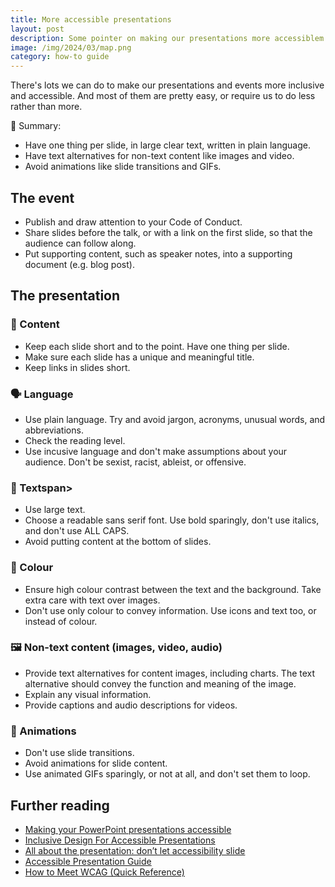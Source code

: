 ```yaml
---
title: More accessible presentations
layout: post
description: Some pointer on making our presentations more accessiblem including content, language, text, colour, images, and animations
image: /img/2024/03/map.png
category: how-to guide
---
```


There's lots we can do to make our presentations and events more inclusive and accessible. And most of them are pretty easy, or require us to do less rather than more.

<div class="boxout">
	<span aria-hidden="true">💁</span> Summary:
	<ul>
		<li>Have one thing per slide, in large clear text, written in plain language.</li>
		<li>Have text alternatives for non-text content like images and video.</li>
		<li>Avoid animations like slide transitions and GIFs.</li>
	</ul>
</div>

## The event

- Publish and draw attention to your Code of Conduct.
- Share slides before the talk, or with a link on the first slide, so that the audience can follow along.
- Put supporting content, such as speaker notes, into a supporting document (e.g. blog post).

##  The presentation

### <span aria-hidden="true">📝</span> Content

- Keep each slide short and to the point. Have one thing per slide.
- Make sure each slide has a unique and meaningful title.
- Keep links in slides short.

### <span aria-hidden="true">🗣</span> Language

- Use plain language. Try and avoid jargon, acronyms, unusual words, and abbreviations.
- Check the reading level.
- Use incusive language and don't make assumptions about your audience. Don't be sexist, racist, ableist, or offensive.

### <span aria-hidden="true">🔡</span> Textspan>

- Use large text.
- Choose a readable sans serif font. Use bold sparingly, don't use italics, and don't use ALL CAPS.
- Avoid putting content at the bottom of slides.

### <span aria-hidden="true">🎨</span> Colour

- Ensure high colour contrast between the text and the background. Take extra care with text over images.
- Don't use only colour to convey information. Use icons and text too, or instead of colour.

### <span aria-hidden="true">🖼</span> Non-text content (images, video, audio)

- Provide text alternatives for content images, including charts. The text alternative should convey the function and meaning of the image.
- Explain any visual information.
- Provide captions and audio descriptions for videos.

### <span aria-hidden="true">🔁</span> Animations

- Don't use slide transitions.
- Avoid animations for slide content.
- Use animated GIFs sparingly, or not at all, and don't set them to loop.

## Further reading

- [Making your PowerPoint presentations accessible](https://www.youtube.com/watch?v=el60p-DGtAY)
- [Inclusive Design For Accessible Presentations](https://www.smashingmagazine.com/2018/11/inclusive-design-accessible-presentations/)
- [All about the presentation: don’t let accessibility slide](https://www.tpgi.com/all-about-the-presentation-dont-let-accessibility-slide/)
- [Accessible Presentation Guide](http://www.sigaccess.org/welcome-to-sigaccess/resources/accessible-presentation-guide/)
- [How to Meet WCAG (Quick Reference)](https://www.w3.org/WAI/WCAG22/quickref/?currentsidebar=%23col_overview&technologies=smil%2Cpdf%2Cflash%2Csl&showtechniques=123%2C242)

